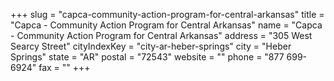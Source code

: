 +++
slug = "capca-community-action-program-for-central-arkansas"
title = "Capca - Community Action Program for Central Arkansas"
name = "Capca - Community Action Program for Central Arkansas"
address = "305 West Searcy Street"
cityIndexKey = "city-ar-heber-springs"
city = "Heber Springs"
state = "AR"
postal = "72543"
website = ""
phone = "877 699-6924"
fax = ""
+++
